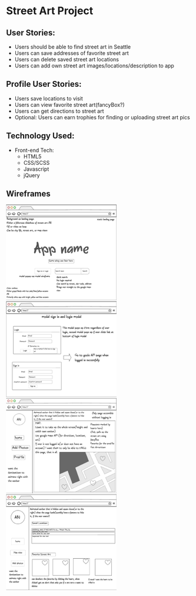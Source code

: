 # Street Art Project

## User Stories: 
+ Users should be able to find street art in Seattle
+ Users can save addresses of favorite street art 
+ Users can delete saved street art locations 
+ Users can add own street art images/locations/description to app

## Profile User Stories: 
+ Users save locations to visit 
+ Users can view favorite street art(fancyBox?)
+ Users can get directions to street art 
+ Optional: Users can earn trophies for finding or uploading street art pics

## Technology Used: 
* Front-end Tech:
	+ HTML5 
	+ CSS/SCSS
	+ Javascript 
	+ jQuery 

## Wireframes
<img src="images/landing-page-mockup.png" width="300">
<img src="images/loginModal.png" width="300">
<img src="images/mapMockUp.png" width="300">
<img src="images/profileMockUp.png" width="300">